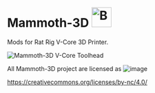 # Mammoth-3D  <a href='https://ko-fi.com/mammoth3d' target='_blank'><img height='46' style='border:0px;height:46px;' src='https://az743702.vo.msecnd.net/cdn/kofi3.png?v=0' border='0' alt='Buy Me a Coffee at ko-fi.com' /></a> 


Mods for Rat Rig V-Core 3D Printer.


![Mammoth-3D V-Core Toolhead](https://github.com/Mammoth-3D/Mammoth-FDM-MODs/blob/main/RatRig%20V-Core%203D%20Printers/Images/Mammoth%20V-Core%20Toolhead.png)


All Mammoth-3D project are licensed as
![image](https://user-images.githubusercontent.com/37383368/139769027-7267da5b-7f58-499d-96bc-e41d164a3aac.png)

https://creativecommons.org/licenses/by-nc/4.0/
